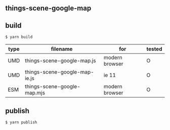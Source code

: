 ## things-scene-google-map

## build

`$ yarn build`

| type | filename                      | for            | tested |
| ---- | ----------------------------- | -------------- | ------ |
| UMD  | things-scene-google-map.js    | modern browser | O      |
| UMD  | things-scene-google-map-ie.js | ie 11          | O      |
| ESM  | things-scene-google-map.mjs   | modern browser | O      |

## publish

`$ yarn publish`
